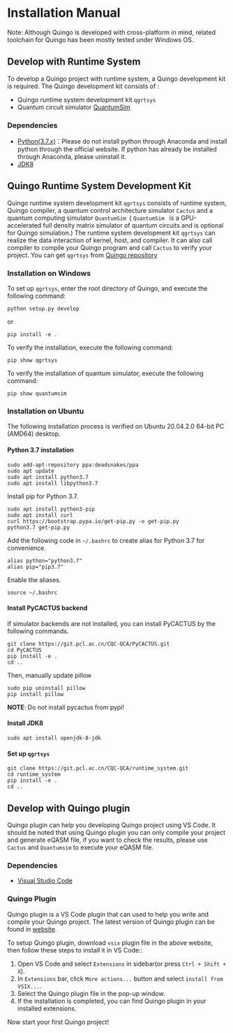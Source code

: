 # Installation Manual

Note: Although Quingo is developed with cross-platform in mind, related toolchain for Quingo has been mostly tested under Windows OS.
<!-- It is recommended to use Quingo in a Windows environment. You can start your quantum programming with either a Quingo runtime system or a Quingo plugin. -->

 ## Develop with Runtime System
 To develop a Quingo project with runtime system, a Quingo development kit is required. The Quingo development kit consists of :

 - Quingo runtime system development kit `qgrtsys`
 - Quantum circuit simulator [QuantumSim](https://gitlab.com/quantumsim/quantumsim)

 ### Dependencies

 - [Python(3.7.x)](https://www.python.org/downloads/release/python-377/)：Please do not install python through Anaconda and install python through the official website. If python has already be installed through Anaconda, please uninstall it.
 - [JDK8](https://www.oracle.com/java/technologies/javase/javase-jdk8-downloads.html)

 ## Quingo Runtime System Development Kit

 Quingo runtime system development kit `qgrtsys` consists of runtime system, Quingo compiler, a quantum control architecture simulator `Cactus` and a quantum computing simulator `QuantumSim `( `QuantumSim ` is a GPU-accelerated full density matrix simulator of quantum circuits and is optional for Quingo simulation.) The runtime system development kit `qgrtsys` can realize the data interaction of kernel, host, and compiler. It can also call compiler to compile your Quingo program and call `Cactus` to verify your project. You can get `qgrtsys` from [Quingo repository](https://git.pcl.ac.cn/CQC-QCA/Quingo/src/branch/hotfix_organize_dir)

### Installation on Windows

 To set up `qgrtsys`, enter the root directory of Quingo, and execute the following command:

 ```
 python setup.py develop
 ```

 or

 ```
 pip install -e .
 ```

 To verify the installation, execute the following command:

 ```
 pip show qgrtsys
 ```

 To verify the installation of quantum simulator, execute the following command:

 ```
 pip show quantumsim
 ```

### Installation on Ubuntu
The following installation process is verified on Ubuntu 20.04.2.0 64-bit PC (AMD64) desktop.

#### Python 3.7 installation

```
sudo add-apt-repository ppa:deadsnakes/ppa
sudo apt update
sudo apt install python3.7
sudo apt install libpython3.7
```

Install pip for Python 3.7.
```
sudo apt install python3-pip
sudo apt install curl
curl https://bootstrap.pypa.io/get-pip.py -o get-pip.py
python3.7 get-pip.py
```

Add the following code in `~/.bashrc` to create alias for Python 3.7 for convenience.
```
alias python="python3.7"
alias pip="pip3.7"
```
Enable the aliases.
```
source ~/.bashrc
```
#### Install PyCACTUS backend
If simulator backends are not installed, you can install PyCACTUS by the following commands.

```
git clone https://git.pcl.ac.cn/CQC-QCA/PyCACTUS.git
cd PyCACTUS
pip install -e .
cd ..
```

Then, manually update pillow
```
sudo pip uninstall pillow
pip install pillow
```
**NOTE**: Do not install pycactus from pypi!

#### Install JDK8
```
sudo apt install openjdk-8-jdk
``` 

#### Set up `qgrtsys`
```
git clone https://git.pcl.ac.cn/CQC-QCA/runtime_system.git
cd runtime_system
pip install -e .
cd ..
```
 ## Develop with Quingo plugin
 Quingo plugin can help you developing Quingo project using VS Code. It should be noted that using Quingo plugin you can only compile your project and generate eQASM file, if you want to check the results, please use `Cactus` and `Quantumsim` to execute your eQASM file.

 ### Dependencies
 - [Visual Studio Code](https://code.visualstudio.com/)

 ### Quingo Plugin
 Quingo plugin is a VS Code plugin that can used to help you write and compile your Quingo project. The latest version of Quingo plugin can be found in [website](https://git.pcl.ac.cn/CQC-QCA/Quingo_plugin/src/branch/master).

 To setup Quingo plugin, download `vsix` plugin file in the above website, then follow these steps to install it in VS Code::
 1. Open VS Code and select `Extensions` in sidebar(or press `Ctrl + Shift + X`).
 2. In `Extensions` bar, click `More actions...` button and select `install from VSIX...`.
 3. Select the Quingo plugin file in the pop-up window.
 4. If the installation is completed, you can find Quingo plugin in your installed extensions.


 Now start your first Quingo project!